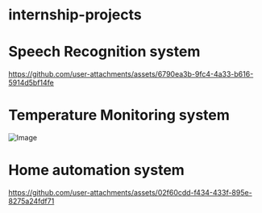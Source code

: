 # internship-projects
# Speech Recognition system
https://github.com/user-attachments/assets/6790ea3b-9fc4-4a33-b616-5914d5bf14fe
# Temperature Monitoring system
![Image](https://github.com/user-attachments/assets/a8d0b3d6-44a9-469a-a119-2877d81c6796)
# Home automation system
https://github.com/user-attachments/assets/02f60cdd-f434-433f-895e-8275a24fdf71
